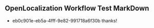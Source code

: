 ## OpenLocalization Workflow Test MarkDown
* eb0c901e-eb5a-4fff-9e82-991718a6f30b thanks!

<!--HONumber=Aug16_HO5-->


